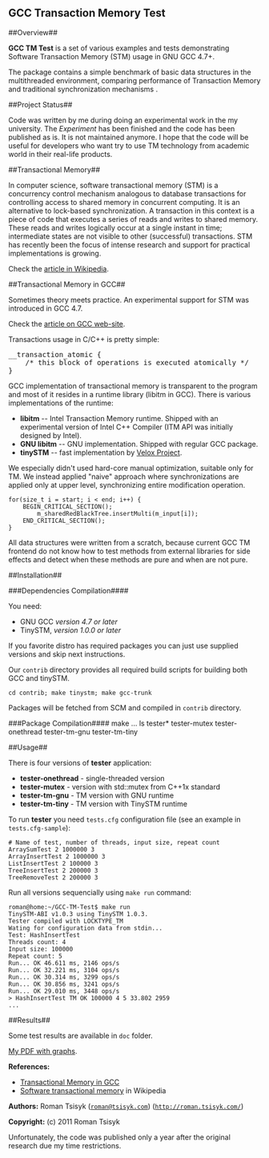 ## GCC Transaction Memory Test ##

##<a name="Overview">Overview</a>##

**GCC TM Test** is a set of various examples and tests demonstrating
Software Transaction Memory (STM) usage in GNU GCC 4.7+.

The package contains a simple benchmark of basic data structures in the
multithreaded environment, comparing performance of Transaction Memory
and traditional synchronization mechanisms .

##<a name="Project_Status">Project Status</a>##

Code was written by me during doing an experimental work in the my university. 
The _Experiment_ has been finished and the code has been published as is. It is
not maintained anymore. I hope that the code will be useful for developers who
want try to use TM technology from academic world in their real-life products.

##<a name="Transaction_Memory">Transactional Memory</a>##

In computer science, software transactional memory (STM) is a concurrency 
control mechanism analogous to database transactions for controlling access to 
shared memory in concurrent computing. It is an alternative to lock-based 
synchronization. A transaction in this context is a piece of code that executes 
a series of reads and writes to shared memory. These reads and writes logically 
occur at a single instant in time; intermediate states are not visible to other 
(successful) transactions. STM has recently been the focus of intense research 
and support for practical implementations is growing.

Check the [article in Wikipedia](http://en.wikipedia.org/wiki/Software_transactional_memory).

##<a name="Transaction_Memory_GCC">Transactional Memory in GCC</a>##

Sometimes theory meets practice. An experimental support for STM was introduced
in GCC 4.7.

Check the [article on GCC web-site](http://gcc.gnu.org/wiki/TransactionalMemory).

Transactions usage in C/C++ is pretty simple:
<pre>
__transaction_atomic {
    /* this block of operations is executed atomically */
}
</pre>

GCC implementation of transactional memory is transparent to the program and
most of it resides in a runtime library (libitm in GCC). There is various
implementations of the runtime:

* __libitm__ -- Intel Transaction Memory runtime. Shipped  with an experimental
    version of Intel C++ Compiler (ITM API was initially designed by Intel).
* __GNU libitm__ -- GNU implementation. Shipped with regular GCC package.
* __tinySTM__ -- fast implementation by 
        [Velox Project](http://www.velox-project.eu/).


We especially didn't used hard-core manual optimization, suitable only for TM.
We instead applied "naive" approach where synchronizations are applied only at
upper level, synchronizing entire modification operation.

    for(size_t i = start; i < end; i++) {
        BEGIN_CRITICAL_SECTION();
            m_sharedRedBlackTree.insertMulti(m_input[i]);
        END_CRITICAL_SECTION();
    }


All data structures were written from a scratch, because current GCC TM frontend
do not know how to test methods from external libraries for side effects and
detect when these methods are pure and when are not pure.

##<a name="Installation">Installation</a>##

###Dependencies Compilation####

You need:
    
* GNU GCC *version 4.7 or later*
* TinySTM, *version 1.0.0 or later*

If you favorite distro has required packages you can just use supplied versions
and skip next instructions.

Our `contrib` directory provides all required build scripts for building both
GCC and tinySTM.

    cd contrib; make tinystm; make gcc-trunk

Packages will be fetched from SCM and compiled in `contrib` directory.

###Package Compilation####
    make
    ...
    ls tester*
    tester-mutex  tester-onethread  tester-tm-gnu  tester-tm-tiny

##<a name="Usage">Usage</a>##

There is four versions of __tester__ application:

* __tester-onethread__ - single-threaded version
* __tester-mutex__ - version with std::mutex from C++1x standard
* __tester-tm-gnu__ - TM version with GNU runtime
* __tester-tm-tiny__ - TM version with TinySTM runtime

To run __tester__ you need `tests.cfg` configuration file 
(see an example in `tests.cfg-sample`):

    # Name of test, number of threads, input size, repeat count 
    ArraySumTest 2 1000000 3
    ArrayInsertTest 2 1000000 3
    ListInsertTest 2 100000 3
    TreeInsertTest 2 200000 3
    TreeRemoveTest 2 200000 3

Run all versions sequencially using `make run` command:

    roman@home:~/GCC-TM-Test$ make run
    TinySTM-ABI v1.0.3 using TinySTM 1.0.3.
    Tester compiled with LOCKTYPE_TM
    Wating for configuration data from stdin...
    Test: HashInsertTest
    Threads count: 4
    Input size: 100000
    Repeat count: 5
    Run... OK 46.611 ms, 2146 ops/s
    Run... OK 32.221 ms, 3104 ops/s
    Run... OK 30.314 ms, 3299 ops/s
    Run... OK 30.856 ms, 3241 ops/s
    Run... OK 29.010 ms, 3448 ops/s
    > HashInsertTest TM OK 100000 4 5 33.802 2959
    ...

##<a name="Results">Results</a>##

Some test results are available in `doc` folder.

[My PDF with graphs](http://github.com/rtsisyk/gcc-tm-test/blob/master/doc/tests.pdf).

__References:__

* [Transactional Memory in GCC](http://gcc.gnu.org/wiki/TransactionalMemory)
* [Software transactional memory](http://en.wikipedia.org/wiki/Software_transactional_memory)
in Wikipedia

__Authors:__ Roman Tsisyk ([`roman@tsisyk.com`](mailto:roman@tsisyk.com))
([`http://roman.tsisyk.com/`](http://roman.tsisyk.com/))

__Copyright:__ (c) 2011 Roman Tsisyk

Unfortunately, the code was published only a year after the original research 
due my time restrictions.
